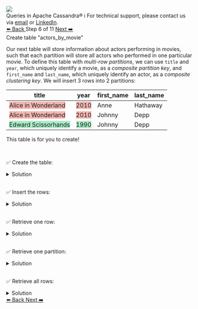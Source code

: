 <!-- TOP -->
<div class="top">
  <img src="https://datastax-academy.github.io/katapod-shared-assets/images/ds-academy-logo.svg" />
  <div class="scenario-title-section">
    <span class="scenario-title">Queries in Apache Cassandra®</span>
    <span class="scenario-subtitle">ℹ️ For technical support, please contact us via <a href="mailto:aleksandr.volochnev@datastax.com">email</a> or <a href="https://dtsx.io/aleks">LinkedIn</a>.</span>
  </div>
</div>

<!-- NAVIGATION -->
<div id="navigation-top" class="navigation-top">
 <a href='command:katapod.loadPage?[{"step":"step5-cassandra"}]'
   class="btn btn-dark navigation-top-left">⬅️ Back
 </a>
<span class="step-count"> Step 6 of 11</span>
 <a href='command:katapod.loadPage?[{"step":"step7-cassandra"}]' 
    class="btn btn-dark navigation-top-right">Next ➡️
  </a>
</div>

<!-- CONTENT -->

<div class="step-title">Create table "actors_by_movie"</div>

Our next table will store information about actors 
performing in movies, such that each partition will store all actors who 
performed in one particular movie. To define 
this table with *multi-row partitions*, we can use `title` and `year`, which uniquely identify a movie,
as a *composite partition key*, and `first_name` and `last_name`, which uniquely identify an actor, as a *composite clustering key*.
We will insert 3 rows into 2 partitions:

| title               | year | first_name       | last_name |
|---------------------|------|------------------|-----------|
| <span style="background-color:#F5B7B1">Alice in Wonderland</span> | <span style="background-color:#F5B7B1">2010</span> | Anne   | Hathaway |
| <span style="background-color:#F5B7B1">Alice in Wonderland</span> | <span style="background-color:#F5B7B1">2010</span> | Johnny | Depp     |
| <span style="background-color:#ABEBC6">Edward Scissorhands</span> | <span style="background-color:#ABEBC6">1990</span> | Johnny | Depp     |

This table is for you to create!

<br/>

✅ Create the table:
<details>
  <summary>Solution</summary>

```
CREATE TABLE IF NOT EXISTS actors_by_movie (
  title TEXT,
  year INT,
  first_name TEXT,
  last_name TEXT,
  PRIMARY KEY ((title, year), first_name, last_name)
);
```

</details>

<br/>

✅ Insert the rows:
<details>
  <summary>Solution</summary>

```
INSERT INTO actors_by_movie (title, year, first_name, last_name)  
VALUES ('Alice in Wonderland', 2010, 'Johnny', 'Depp');
INSERT INTO actors_by_movie (title, year, first_name, last_name) 
VALUES ('Alice in Wonderland', 2010, 'Anne', 'Hathaway');
INSERT INTO actors_by_movie (title, year, first_name, last_name)   
VALUES ('Edward Scissorhands', 1990, 'Johnny', 'Depp');
```

</details>

<br/>

✅ Retrieve one row:
<details>
  <summary>Solution</summary>

```
SELECT * FROM actors_by_movie
WHERE title = 'Alice in Wonderland'
  AND year = 2010
  AND first_name = 'Johnny'
  AND last_name = 'Depp';
```

</details>

<br/>

✅ Retrieve one partition:
<details>
  <summary>Solution</summary>

```
SELECT * FROM actors_by_movie
WHERE title = 'Alice in Wonderland'
  AND year = 2010;
```

</details>

<br/>

✅ Retrieve all rows:
<details>
  <summary>Solution</summary>

```
SELECT * FROM actors_by_movie;
```

</details>

<!-- NAVIGATION -->
<div id="navigation-bottom" class="navigation-bottom">
 <a href='command:katapod.loadPage?[{"step":"step5-cassandra"}]'
   class="btn btn-dark navigation-bottom-left">⬅️ Back
 </a>
 <a href='command:katapod.loadPage?[{"step":"step7-cassandra"}]'
    class="btn btn-dark navigation-bottom-right">Next ➡️
  </a>
</div>

